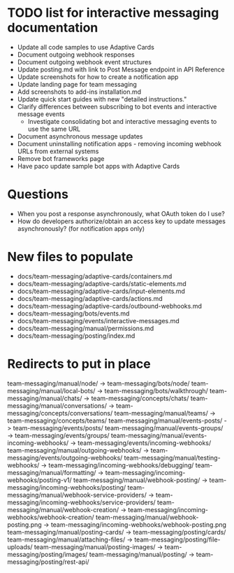 # TODO list for interactive messaging documentation

* Update all code samples to use Adaptive Cards
* Document outgoing webhook responses
* Document outgoing webhook event structures
* Update posting.md with link to Post Message endpoint in API Reference
* Update screenshots for how to create a notification app
* Update landing page for team messaging
* Add screenshots to add-ins installation.md
* Update quick start guides with new "detailed instructions."
* Clarify differences between subscribing to bot events and interactive message events
  - Investigate consolidating bot and interactive messaging events to use the same URL
* Document asynchronous message updates
* Document uninstalling notification apps - removing incoming webhook URLs from external systems
* Remove bot frameworks page
* Have paco update sample bot apps with Adaptive Cards

# Questions

* When you post a response asynchronously, what OAuth token do I use?
* How do developers authorize/obtain an access key to update messages asynchronously? 
  (for notification apps only)

# New files to populate

* docs/team-messaging/adaptive-cards/containers.md
* docs/team-messaging/adaptive-cards/static-elements.md
* docs/team-messaging/adaptive-cards/input-elements.md
* docs/team-messaging/adaptive-cards/actions.md
* docs/team-messaging/adaptive-cards/outbound-webhooks.md
* docs/team-messaging/bots/events.md
* docs/team-messaging/events/interactive-messages.md
* docs/team-messaging/manual/permissions.md
* docs/team-messaging/posting/index.md

# Redirects to put in place
team-messaging/manual/node/ -> team-messaging/bots/node/
team-messaging/manual/local-bots/ -> team-messaging/bots/walkthrough/
team-messaging/manual/chats/ -> team-messaging/concepts/chats/
team-messaging/manual/conversations/ -> team-messaging/concepts/conversations/
team-messaging/manual/teams/ -> team-messaging/concepts/teams/
team-messaging/manual/events-posts/ -> team-messaging/events/posts/
team-messaging/manual/events-groups/ -> team-messaging/events/groups/
team-messaging/manual/events-incoming-webhooks/ -> team-messaging/events/incoming-webhooks/
team-messaging/manual/outgoing-webhooks/ -> team-messaging/events/outgoing-webhooks/
team-messaging/manual/testing-webhooks/ -> team-messaging/incoming-webhooks/debugging/
team-messaging/manual/formatting/ -> team-messaging/incoming-webhooks/posting-v1/
team-messaging/manual/webhook-posting/ -> team-messaging/incoming-webhooks/posting/
team-messaging/manual/webhook-service-providers/ -> team-messaging/incoming-webhooks/service-providers/
team-messaging/manual/webhook-creation/ -> team-messaging/incoming-webhooks/webhook-creation/
team-messaging/manual/webhook-posting.png -> team-messaging/incoming-webhooks/webhook-posting.png
team-messaging/manual/posting-cards/ -> team-messaging/posting/cards/
team-messaging/manual/attaching-files/ -> team-messaging/posting/file-uploads/
team-messaging/manual/posting-images/ -> team-messaging/posting/images/
team-messaging/manual/posting/ -> team-messaging/posting/rest-api/

